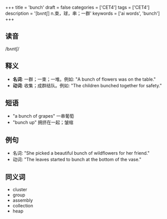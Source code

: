 +++
title = 'bunch'
draft = false
categories = ['CET4']
tags = ['CET4']
description = '[bʌnt∫] n.束，球，串；一群'
keywords = ['ai words', 'bunch']
+++

## 读音
/bʌntʃ/

## 释义
- **名词**: 一群；一束；一堆。例如: "A bunch of flowers was on the table."
- **动词**: 收集；成群结队。例如: "The children bunched together for safety."

## 短语
- "a bunch of grapes" 一串葡萄
- "bunch up" 拥挤在一起；皱缩

## 例句
- 名词: "She picked a beautiful bunch of wildflowers for her friend."
- 动词: "The leaves started to bunch at the bottom of the vase."

## 同义词
- cluster
- group
- assembly
- collection
- heap
